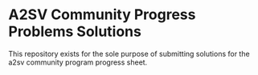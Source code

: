# A2SV Community Progress Problems Solutions
This repository exists for the sole purpose of submitting solutions for the a2sv community program progress sheet.
